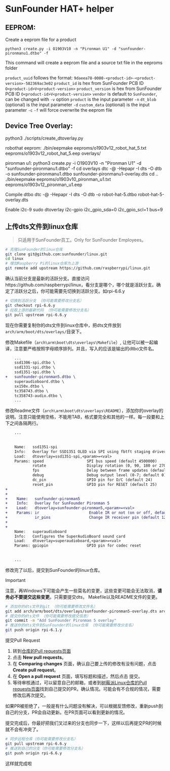 # SunFounder HAT+ helper

## EEPROM:

Create a eeprom file for a product
```
python3 create.py -i O1903V10 -n "Pironman U1" -d "sunfounder-pironmanu1.dtbo" -f
```
This command will create a eeprom file and a source txt file in the eeproms folder

`product_uuid` follows the format: `9daeea78-0000-<product-id>-<product-version>-582369ac3e02`
`product_id` is hex from SunFounder PCB ID `O<product-id>V<product-version>`
`product_version` is hex from SunFounder PCB ID `O<product-id>V<product-version>`
`vendor` is default to `SunFounder`, can be changed with `-v` option
`product` is the input parameter `-n`
`dt_blob` (optional) is the input parameter `-d`
`custom_data` (optional) is the input parameter `-c`
`-f` will force overwrite the eeprom file

## Device Tree Overlay:

python3 ./scripts/create_dtoverlay.py 

robothat eeprom:
./bin/eepmake eeproms/o1903v12_robot_hat_5.txt eeproms/o1903v12_robot_hat_5.eep overlays/

pironman u1:
python3 create.py -i O1903V10 -n "Pironman U1" -d "sunfounder-pironmanu1.dtbo" -f
cd overlays
dtc -@ -Hepapr -I dts -O dtb -o sunfounder-pironmanu1.dtbo sunfounder-pironmanu1-overlay.dts
cd ..
./bin/eepmake eeproms/o1903v10_pironman_u1.txt eeproms/o1903v12_pironman_u1.eep

Compile dtbo
dtc -@ -Hepapr -I dts -O dtb -o robot-hat-5.dtbo robot-hat-5-overlay.dts

Enable i2c-9
sudo dtoverlay i2c-gpio i2c_gpio_sda=0 i2c_gpio_scl=1 bus=9

## 上传dts文件到linux仓库

> 只适用于SunFounder员工。Only for SunFounder Employees。

```bash
# 克隆SunFounder的linux仓库
git clone git@github.com:sunfounder/linux.git
cd linux
# 增加Raspberry Pi的linux仓库为上游
git remote add upstream https://github.com/raspberrypi/linux.git
```

确认当前分支是最新的活跃分支。直接访问https://github.com/raspberrypi/linux，看分支是哪个，哪个就是活跃分支。确定了活跃分之后，你可能需要先切换到活跃分支。如rpi-6.6.y
```bash
# 切换到活跃分支 （你可能需要修改分支名）
git checkout rpi-6.6.y
# 拉取上游的最新代码 （你可能需要修改分支名）
git pull upstream rpi-6.6.y
```

现在你需要复制你的dts文件到linux仓库中，把dts文件放到`arch/arm/boot/dts/overlays/`目录下。

修改Makefile（`arch\arm\boot\dts\overlays\Makefile`）, 让他可以被一起编译，注意要严格按照字母顺序排列。并且，写入的应该是输出的dtbo文件名。

```diff
    ...
	ssd1306-spi.dtbo \
	ssd1331-spi.dtbo \
	ssd1351-spi.dtbo \
+	sunfounder-pironman5.dtbo \
	superaudioboard.dtbo \
	sx150x.dtbo \
	tc358743.dtbo \
	tc358743-audio.dtbo \
    ...
```

修改Readme文件（`arch\arm\boot\dts\overlays\README`），添加你的overlay的说明。注意只能使用空格，不能用TAB，格式要完全和其他的一样。每一段要和上下之间各隔两行。

```diff
    ...
    
    
    Name:   ssd1351-spi
    Info:   Overlay for SSD1351 OLED via SPI using fbtft staging driver.
    Load:   dtoverlay=ssd1351-spi,<param>=<val>
    Params: speed                   SPI bus speed (default 4500000)
            rotate                  Display rotation (0, 90, 180 or 270; default 0)
            fps                     Delay between frame updates (default 25)
            debug                   Debug output level (0-7; default 0)
            dc_pin                  GPIO pin for D/C (default 24)
            reset_pin               GPIO pin for RESET (default 25)
+    
+    
+    Name:   sunfounder-pironman5
+    Info:   Overlay for SunFounder Pironman 5
+    Load:   dtoverlay=sunfounder-pironman5,<param>=<val>
+    Params: ir                      Enable IR or not (on or off, default on)
+            ir_pins                 Change IR receiver pin (default 12)
+    
+    
    Name:   superaudioboard
    Info:   Configures the SuperAudioBoard sound card
    Load:   dtoverlay=superaudioboard,<param>=<val>
    Params: gpiopin                 GPIO pin for codec reset
    
    
    ...
```

修改完了以后，提交到SunFounder的linux仓库。

> [!IMPORTANT]
> 注意，再Windows下可能会产生一些莫名的变更，这些变更可能会无法取消，**请务必不要提交这些变更**。只需要提交dts， Makefile以及README文件的变更。

```bash
# 添加你的dts文件到git （你可能需要修改文件名）
git add arch/arm/boot/dts/overlays/sunfounder-pironman5-overlay.dts arch/arm/boot/dts/overlays/Makefile arch/arm/boot/dts/overlays/README
# 提交你的dts文件 （你可能需要修改提交信息）
git commit -m "Add SunFounder Pironman 5 overlay"
# 推送你的dts文件到SunFounder的linux仓库 （你可能需要修改分支名）
git push origin rpi-6.1.y
```

提交Pull Request
1. 转到[仓库的Pull requests页面](https://github.com/sunfounder/linux/pulls)
2. 点击 **New pull requests**。
3. 在 **Comparing changes** 页面，确认自己要上传的修改有没有问题，点击 **Create pull request**。
4. 在 **Open a pull request** 页面，填写标题和描述，然后点击 提交。
5. 等待审核通过，可以留意自己的邮箱，或者到[树莓派Linux仓库的Pull requests页面](https://github.com/raspberrypi/linux/pulls)找到自己提交的PR，确认情况。可能会有不合规的情况，需要修改后再次提交。

如果PR被拒绝了，一般是有什么问题没有解决，可以根据反馈修改，重新push到自己的分支，PR会自动更新。在PR页面可以看到更新的情况。

提交完成后，你最好把我们叉过来的分支也同步一下，这样以后再提交PR的时候就不会有冲突了。

```bash
# 同步远程仓库（你可能需要修改分支名）
git pull upstream rpi-6.6.y
# 推送到自己的分支（你可能需要修改分支名）
git push origin rpi-6.6.y
```

这样就完成啦